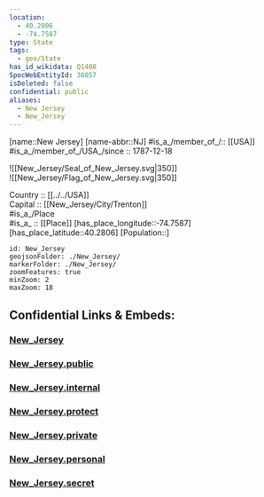 ```yaml
---
location:
  - 40.2806
  - -74.7587
type: State
tags:
  - geo/State
has_id_wikidata: Q1408
SpocWebEntityId: 36057
isDeleted: false
confidential: public
aliases:
  - New Jersey
  - New_Jersey
---
```

[name::New Jersey] 
[name-abbr::NJ] 
#is_a_/member_of_/:: [[USA]]
#is_a_/member_of_/USA_/since :: 1787-12-18 

![[New_Jersey/Seal_of_New_Jersey.svg|350]]  
![[New_Jersey/Flag_of_New_Jersey.svg|350]]  

Country :: [[../../USA]]  
Capital :: [[New_Jersey/City/Trenton]]  
#is_a_/Place  
#is_a_ :: [[Place]] 
[has_place_longitude::-74.7587] 
[has_place_latitude::40.2806] 
[Population::] 



```leaflet
id: New_Jersey
geojsonFolder: ./New_Jersey/
markerFolder: ./New_Jersey/
zoomFeatures: true 
minZoom: 2 
maxZoom: 18
```


## Confidential Links & Embeds: 

### [New_Jersey](/_Standards/Earth/Continent/America~North/USA/USA~Eastern/New_Jersey.md) 

### [New_Jersey.public](/_public/Earth/Continent/America~North/USA/USA~Eastern/New_Jersey.public.md) 

### [New_Jersey.internal](/_internal/Earth/Continent/America~North/USA/USA~Eastern/New_Jersey.internal.md) 

### [New_Jersey.protect](/_protect/Earth/Continent/America~North/USA/USA~Eastern/New_Jersey.protect.md) 

### [New_Jersey.private](/_private/Earth/Continent/America~North/USA/USA~Eastern/New_Jersey.private.md) 

### [New_Jersey.personal](/_personal/Earth/Continent/America~North/USA/USA~Eastern/New_Jersey.personal.md) 

### [New_Jersey.secret](/_secret/Earth/Continent/America~North/USA/USA~Eastern/New_Jersey.secret.md)

